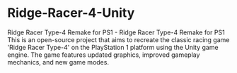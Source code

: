 # Ridge-Racer-4-Unity
Ridge Racer Type-4 Remake for PS1 - Ridge Racer Type-4 Remake for PS1 This is an open-source project that aims to recreate the classic racing game 'Ridge Racer Type-4' on the PlayStation 1 platform using the Unity game engine. The game features updated graphics, improved gameplay mechanics, and new game modes.
